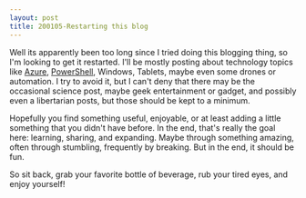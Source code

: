 ```yaml
---
layout: post
title: 200105-Restarting this blog
---
```


Well its apparently been too long since I tried doing this blogging thing, so I'm looking to get it restarted.  I'll be mostly posting about technology topics like [Azure](https://azure.microsoft.com"), [PowerShell](https://docs.microsoft.com/en-us/powershell/), Windows, Tablets, maybe even some drones or automation.  I try to avoid it, but I can't deny that there may be the occasional science post, maybe geek entertainment or gadget, and possibly even a libertarian posts, but those should be kept to a minimum.

Hopefully you find something useful, enjoyable, or at least adding a little something that you didn't have before. In the end, that's really the goal here: learning, sharing, and expanding. Maybe through something amazing, often through stumbling, frequently by breaking. But in the end, it should be fun.

So sit back, grab your favorite bottle of beverage, rub your tired eyes, and enjoy yourself!
